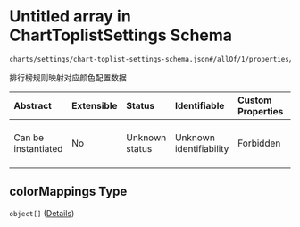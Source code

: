 # Untitled array in ChartToplistSettings Schema

```txt
charts/settings/chart-toplist-settings-schema.json#/allOf/1/properties/colorMappings
```

排行榜规则映射对应颜色配置数据

| Abstract            | Extensible | Status         | Identifiable            | Custom Properties | Additional Properties | Access Restrictions | Defined In                                                                                                               |
| :------------------ | :--------- | :------------- | :---------------------- | :---------------- | :-------------------- | :------------------ | :----------------------------------------------------------------------------------------------------------------------- |
| Can be instantiated | No         | Unknown status | Unknown identifiability | Forbidden         | Allowed               | none                | [chart-toplist-settings-schema.json\*](../out/charts/settings/chart-toplist-settings-schema.json "open original schema") |

## colorMappings Type

`object[]` ([Details](chart-toplist-settings-schema-allof-1-properties-colormappings-items.md))
